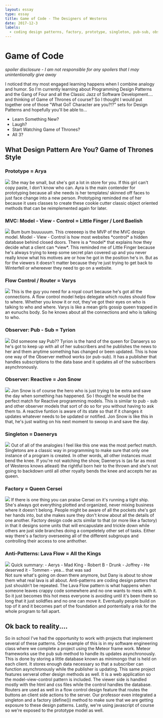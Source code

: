 ```yaml
---
layout: essay
type: essay
title: Game of Code - The Designers of Westeros
date: 2017-12-3
labels:
  - coding design patterns, factory, prototype, singleton, pub-sub, observer, gof, gang of four
---
```

# Game of Code
*spoiler disclosure - I am not responsible for any spoilers that I may unintentionally give away* 

I noticed that my most engaged learning happens when I combine analogy and humor. So I'm currently learning about Programming Design Patterns and the Gang of Four and all the Classic Jazz of Software Development.... and thinking of Game of Thrones of course? So I thought I would put together one of those "What GoT Character are you?!?" sets for Design Patterns and hopefully you'll be able to... 
- Learn Something New? 
- Laugh? 
- Start Watching Game of Thrones? 
- All 3? 

## What Design Pattern Are You? Game of Thrones Style

### Prototype = Arya
<img class="ui small left floated rounded image" src="http://www.newstalk.com/content/000/images/000147/151623_54_news_hub_137623_656x500.jpg">
She may be small, but she's got a lot in store for you. If this girl can't copy paste, I don't know who can. Ayra is the main contender for prototyping because all she needs is her templates/ skinned off faces to just face change into a new person. Prototyping reminded me of her because it uses classes to create these cookie cutter classic object oriented methods that can be reimplemented again for later. 

### MVC: Model - View - Control = Little Finger / Lord Baelish
<img class="ui small right floated rounded image" src="https://vignette.wikia.nocookie.net/gameofthrones/images/9/90/Petyr_s6.png/revision/latest?cb=20160828101144&path-prefix=tr">
Bum bum buuuuuum. This creeeeep is the MVP of the MVC design model. Model - View - Control is how most websites *control* a hidden database behind closed doors. There is a *model* that explains how they decide what a client can *view*. This reminded me of Little Finger because he's always trying to keep some secret plan covered up and you never really know what his motives are or how he got in the position he's in. But as for the viewers it doesn't matter because they're just trying to get back to Winterfell or whereever they need to go on a website. 

### Flow Control / Router = Varys
<img class="ui small left floated rounded image" src="https://cdn.pastemagazine.com/www/articles/VARYS-GAME-OF-THRONES-quotes.jpg">
This is the guy you need for a royal court because he's got all the connections. A flow control model helps delegate which routes should flow to where. Whether you know it or not, they've got their eyes on who is talking to who and where. Varys is like a mean girls gossip queen trapped in an eunuchs body. So he knows about all the connections and who is talking to who. 

### Observer: Pub - Sub = Tyrion
<img class="ui small right floated rounded image" src="http://i.telegraph.co.uk/multimedia/archive/03295/Tyrion_1_3295189b.jpg">
Did someone say Pub?? Tyrion is the hand of the queen for Danaerys so he's got to keep up with all of her subscribers and he publishes the news to her and them anytime something has changed or been updated. This is how one way of the Observer method works (or pub-sub). It has a publisher that handles subscriptions to the data base and it updates all of the subscribers asynchronously. 

### Observer: Reactive = Jon Snow
<img class="ui small left floated rounded image" src="https://metrouk2.files.wordpress.com/2017/03/jon-snow-game-of-thrones1.jpg?w=748&h=374&crop=1">
Jon Snow is of course the hero who is just trying to be extra and save the day when something has happened. So I thought he would be the perfect match for Reactive programming models. This is similar to pub - sub and other observer models that sort of do so for you without having to ask them to. A reactive funtion is aware of its state so that if it changes it updates whatever needs to be updated or notified. Jon Snow is like this in that, he's just waiting on his next moment to swoop in and save the day.

### Singleton = Daenerys
<img class="ui small right floated rounded image" src="http://digitalspyuk.cdnds.net/17/33/980x490/landscape-1502793837-daenerys-drogon-got.jpg">
Out of all of the analogies I feel like this one was the most perfect match. Singletons are a classic way in programming to make sure that only one instance of a program is created. In other words, all other instances must bend the knee. If you're not watching the show, Daenerys is (as far as most of Westeros knows atleast) the rightful born heir to the thrown and she's not going to backdown until all other royalty bends the knee and accepts her as queen. 

### Factory = Queen Cersei
<img class="ui small left floated rounded image" src="https://hips.hearstapps.com/hmg-prod.s3.amazonaws.com/images/cersei-euron-gift-1500579238.png?crop=1.00xw:0.892xh;0,0.0684xh&resize=980:*">
If there is one thing you can praise Cersei on it's running a tight ship. She's always got everything plotted and organized, never mixing business where it doesn't belong. People might be aware of all the pockets she's got her hands into, but she makes sure they don't know about all the details of one another. Factory design code acts similar to that (or more like a factory) in that it designs some units that will encapuslate and trickle down while others are just side branches doing a compeletely other set of tasks. Either way there's a factory overseeing all of the different subgroups and controlling their access to one anthother. 

### Anti-Patterns: Lava Flow = All the Kings
<img class="ui small right floated rounded image" src="http://digitalspyuk.cdnds.net/16/25/980x490/landscape-1466683466-aerys.jpg">
Quick summary: 
- Aerys     -  Mad King
- Robert B  -  Drunk
- Joffrey   -  He deserved it
- Tommen    -  yea... that was sad
<br>Not sure what's going on down there anymore, but Dany is about to show them what real lava is all about. Anti-patterns are coding design patters that just shouldn't be repeated. The Lava Flow pattern is what happens when someone leaves crappy code somewhere and no one wants to mess with it. So it just becomes this hot mess everyone is avoiding until it's been there so long that it just solidfies and no one can move it. Eventually people build on top of it and it becomes part of the foundation and pontentially a risk for the whole program to fall apart. 

## Ok back to reality....

  So in school I've had the opportunity to work with projects that implement several of these patterns. One example of this is in my software engineering class where we complete a project using the Meteor frame work. Meteor frameworks use the pub sub method to handle its updates asynchronously. This is done by storing a little database known as minimongo that is held on each client. It stores enough data necessary so that a subscriber can function asynchronously while the publisher is updating.
  This same project features serveral other design methods as well. It is a web application so the model-view-control pattern is included. The viewer side is handled mostly with the html and css files while the control handles the database. Routers are used as well in a flow control design feature that routes the buttons an client side actions to the server. Our professor even integrated a singleton and a factory (define()) method to make sure that we are getting exposure to these design patterns. Lastly, we're using javascript of course so we're exposed to the prototype model as well. 



